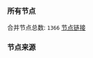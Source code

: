 ### 所有节点
合并节点总数: `1366`
[节点链接](https://raw.githubusercontent.com/rzhy1/11/master/sub/sub_merge_base64.txt)

### 节点来源
